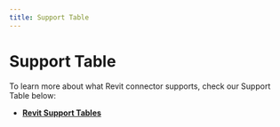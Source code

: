 ```yaml
---
title: Support Table
---
```


# Support Table

To learn more about what Revit connector supports, check our Support Table below:

- **[Revit Support Tables](/user/support-tables.html#revit)**
